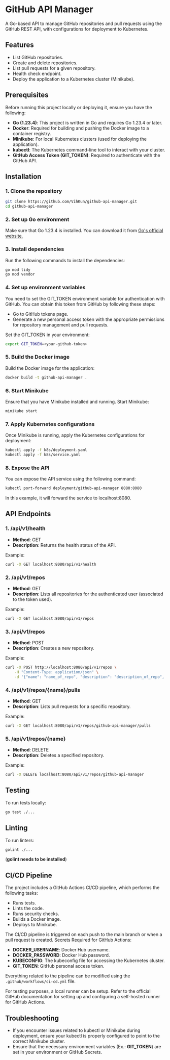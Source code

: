 # GitHub API Manager

A Go-based API to manage GitHub repositories and pull requests using the GitHub REST API, with configurations for deployment to Kubernetes.

## Features

- List GitHub repositories.
- Create and delete repositories.
- List pull requests for a given repository.
- Health check endpoint.
- Deploy the application to a Kubernetes cluster (Minikube).

## Prerequisites

Before running this project locally or deploying it, ensure you have the following:

- **Go (1.23.4)**: This project is written in Go and requires Go 1.23.4 or later.
- **Docker**: Required for building and pushing the Docker image to a container registry.
- **Minikube**: For local Kubernetes clusters (used for deploying the application).
- **kubectl**: The Kubernetes command-line tool to interact with your cluster.
- **GitHub Access Token (GIT_TOKEN)**: Required to authenticate with the GitHub API.

## Installation

### 1. Clone the repository

```bash
git clone https://github.com/VihKun/github-api-manager.git
cd github-api-manager
```

### 2. Set up Go environment

Make sure that Go 1.23.4 is installed. You can download it from [Go's official website.](https://golang.org/dl/)

### 3. Install dependencies

Run the following commands to install the dependencies:

```bash
go mod tidy
go mod vendor
```

### 4. Set up environment variables

You need to set the GIT_TOKEN environment variable for authentication with GitHub. You can obtain this token from GitHub by following these steps:

- Go to GitHub tokens page.
- Generate a new personal access token with the appropriate permissions for repository management and pull requests.

Set the GIT_TOKEN in your environment:

```bash
export GIT_TOKEN=<your-github-token>
```

### 5. Build the Docker image

Build the Docker image for the application:

```bash
docker build -t github-api-manager .
```

### 6. Start Minikube

Ensure that you have Minikube installed and running. Start Minikube:

```bash
minikube start
```

### 7. Apply Kubernetes configurations

Once Minikube is running, apply the Kubernetes configurations for deployment:

```bash
kubectl apply -f k8s/deployment.yaml
kubectl apply -f k8s/service.yaml
```

### 8. Expose the API

You can expose the API service using the following command:

```bash
kubectl port-forward deployment/github-api-manager 8080:8080
```

In this example, it will forward the service to localhost:8080.

## API Endpoints

### 1. /api/v1/health

- **Method**: GET
- **Description**: Returns the health status of the API.

Example:

```bash
curl -X GET localhost:8080/api/v1/health
```

### 2. /api/v1/repos

- **Method**: GET
- **Description**: Lists all repositories for the authenticated user (associated to the token used).

Example:

```bash
curl -X GET localhost:8080/api/v1/repos
```

### 3. /api/v1/repos

- **Method**: POST
- **Description**: Creates a new repository.

Example:

```bash
curl -X POST http://localhost:8080/api/v1/repos \
    -H "Content-Type: application/json" \
    -d '{"name": "name_of_repo", "description": "description_of_repo", "private": true}'
```

### 4. /api/v1/repos/{name}/pulls

- **Method**: GET
- **Description**: Lists pull requests for a specific repository.

Example:

```bash
curl -X GET localhost:8080/api/v1/repos/github-api-manager/pulls
```

### 5. /api/v1/repos/{name}

- **Method**: DELETE
- **Description**: Deletes a specified repository.

Example:

```bash
curl -X DELETE localhost:8080/api/v1/repos/github-api-manager
```

## Testing

To run tests locally:

```bash
go test ./...
```

## Linting

To run linters:

```bash
golint ./...
```

(**golint needs to be installed**)

## CI/CD Pipeline

The project includes a GitHub Actions CI/CD pipeline, which performs the following tasks:

- Runs tests.
- Lints the code.
- Runs security checks.
- Builds a Docker image.
- Deploys to Minikube.

The CI/CD pipeline is triggered on each push to the main branch or when a pull request is created.
Secrets Required for GitHub Actions:

- **DOCKER_USERNAME**: Docker Hub username.
- **DOCKER_PASSWORD**: Docker Hub password.
- **KUBECONFIG**: The kubeconfig file for accessing the Kubernetes cluster.
- **GIT_TOKEN**: GitHub personal access token.

Everything related to the pipeline can be modified using the `.github/workflows/ci-cd.yml` file.

For testing purposes, a local runner can be setup. Refer to the official GitHub documentation for setting up and configuring a self-hosted runner for GitHub Actions.

## Troubleshooting

- If you encounter issues related to kubectl or Minikube during deployment, ensure your kubectl is properly configured to point to the correct Minikube cluster.
- Ensure that the necessary environment variables (Ex.: **GIT_TOKEN**) are set in your environment or GitHub Secrets.
